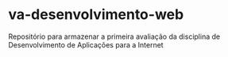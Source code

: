 # va-desenvolvimento-web
Repositório para armazenar a primeira avaliação da disciplina de Desenvolvimento de Aplicações para a Internet
